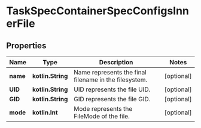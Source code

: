 
# TaskSpecContainerSpecConfigsInnerFile

## Properties
| Name | Type | Description | Notes |
| ------------ | ------------- | ------------- | ------------- |
| **name** | **kotlin.String** | Name represents the final filename in the filesystem.  |  [optional] |
| **UID** | **kotlin.String** | UID represents the file UID. |  [optional] |
| **GID** | **kotlin.String** | GID represents the file GID. |  [optional] |
| **mode** | **kotlin.Int** | Mode represents the FileMode of the file. |  [optional] |



